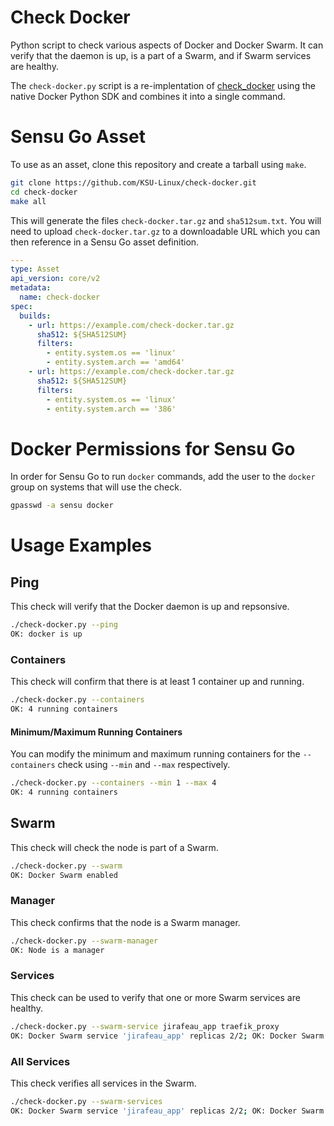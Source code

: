 # Check Docker

Python script to check various aspects of Docker and Docker Swarm. It can verify that the daemon is up, is a part of a Swarm, and if Swarm services are healthy.

The `check-docker.py` script is a re-implentation of [check_docker](https://github.com/timdaman/check_docker) using the native Docker Python SDK and combines it into a single command.

# Sensu Go Asset

To use as an asset, clone this repository and create a tarball using `make`.

```bash
git clone https://github.com/KSU-Linux/check-docker.git
cd check-docker
make all
```

This will generate the files `check-docker.tar.gz` and `sha512sum.txt`. You will need to upload `check-docker.tar.gz` to a downloadable URL which you can then reference in a Sensu Go asset definition.

```yaml
---
type: Asset
api_version: core/v2
metadata:
  name: check-docker
spec:
  builds:
    - url: https://example.com/check-docker.tar.gz
      sha512: ${SHA512SUM}
      filters:
        - entity.system.os == 'linux'
        - entity.system.arch == 'amd64'
    - url: https://example.com/check-docker.tar.gz
      sha512: ${SHA512SUM}
      filters:
        - entity.system.os == 'linux'
        - entity.system.arch == '386'
```

# Docker Permissions for Sensu Go

In order for Sensu Go to run `docker` commands, add the user to the `docker` group on systems that will use the check.

```bash
gpasswd -a sensu docker
```

# Usage Examples

## Ping

This check will verify that the Docker daemon is up and repsonsive.

```bash
./check-docker.py --ping
OK: docker is up
```

### Containers

This check will confirm that there is at least 1 container up and running.

```bash
./check-docker.py --containers
OK: 4 running containers
```

#### Minimum/Maximum Running Containers

You can modify the minimum and maximum running containers for the `--containers` check using `--min` and `--max` respectively.

```bash
./check-docker.py --containers --min 1 --max 4
OK: 4 running containers
```

## Swarm

This check will check the node is part of a Swarm.

```bash
./check-docker.py --swarm
OK: Docker Swarm enabled
```

### Manager

This check confirms that the node is a Swarm manager.

```bash
./check-docker.py --swarm-manager
OK: Node is a manager
```

### Services

This check can be used to verify that one or more Swarm services are healthy.

```bash
./check-docker.py --swarm-service jirafeau_app traefik_proxy
OK: Docker Swarm service 'jirafeau_app' replicas 2/2; OK: Docker Swarm service 'traefik_proxy' replicas 2/2
```

### All Services

This check verifies all services in the Swarm.

```bash
./check-docker.py --swarm-services
OK: Docker Swarm service 'jirafeau_app' replicas 2/2; OK: Docker Swarm service 'traefik_proxy' replicas 2/2
```
